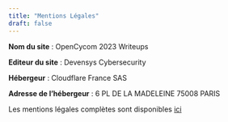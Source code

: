 ```yaml
---
title: "Mentions Légales"
draft: false
---
```


**Nom du site** : OpenCycom 2023 Writeups

**Editeur du site** : Devensys Cybersecurity

**Hébergeur** : Cloudflare France SAS

**Adresse de l’hébergeur** : 6 PL DE LA MADELEINE 75008 PARIS

Les mentions légales complètes sont disponibles [ici](https://www.devensys.com/legal)
